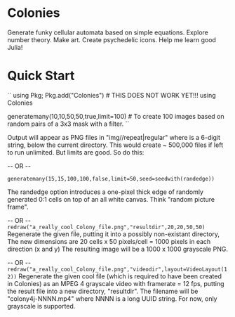 # Colonies
Generate funky cellular automata based on simple equations. Explore number theory. Make art. Create psychedelic icons. Help me learn good Julia!

# Quick Start

``
using Pkg; Pkg.add("Colonies") # THIS DOES NOT WORK YET!!!
using Colonies

generatemany(10,10,50,50,true,limit=100) # To create 100 images based on random pairs of a 3x3 mask with a filter.
``

Output will appear as PNG files in "img/<time>/repeat|regular" where <time> is a 6-digit string, below the current directory.
This would create ~ 500,000 files if left to run unlimited. But limits are good. So do this:

-- OR --

``
generatemany(15,15,100,100,false,limit=50,seed=seedwith(randedge))
``

The randedge option introduces a one-pixel thick edge of randomly generated 0:1 cells on 
top of an all white canvas. Think "random picture frame".

-- OR --
``
redraw("a_really_cool_Colony_file.png","resultdir",20,20,50,50)
``
Regenerate the given file, putting it into a possibly non-existant directory,
The new dimensions are 20 cells x 50 pixels/cell = 1000 pixels in each direction (x and y)
The resulting image will be a 1000 x 1000 grayscale PNG.

-- OR --
``
redraw("a_really_cool_Colony_file.png","videodir",layout=VideoLayout(12))
``
Regenerate the given cool file (which is required to have been created in Colonies) as an MPEG 4 grayscale video 
with framerate = 12 fps, putting the result file into a new directory, "resultdir". The filename will be
"colony4j-NNNN.mp4" where NNNN is a long UUID string. For now, only grayscale is supported.
